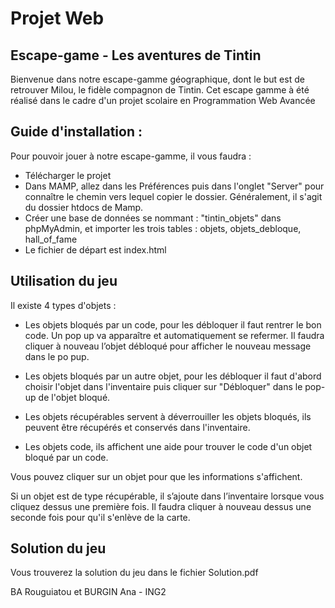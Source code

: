 # Projet Web 

## Escape-game - Les aventures de Tintin 

Bienvenue dans notre escape-gamme géographique, dont le but est de retrouver Milou, le fidèle compagnon de Tintin. Cet escape gamme à été réalisé dans le cadre d'un projet scolaire en Programmation Web Avancée

## Guide d'installation : 

Pour pouvoir jouer à notre escape-gamme, il vous faudra :
  - Télécharger le projet 
  - Dans MAMP, allez dans les Préférences puis dans l'onglet "Server" pour connaître le chemin vers lequel copier le dossier. Généralement, il s'agit du dossier htdocs de Mamp.
  - Créer une base de données se nommant : "tintin_objets" dans phpMyAdmin, et importer les trois tables : objets, objets_debloque, hall_of_fame
  - Le fichier de départ est index.html
  
## Utilisation du jeu 

Il existe 4 types d'objets : 
- Les objets bloqués par un code, pour les débloquer il faut rentrer le bon code. Un pop up va apparaître et automatiquement se refermer. Il faudra cliquer à nouveau l’objet débloqué pour afficher le nouveau message dans le po pup.

- Les objets bloqués par un autre objet, pour les débloquer il faut d'abord choisir l'objet dans l'inventaire puis cliquer sur "Débloquer" dans le pop-up de l'objet bloqué. 
 
- Les objets récupérables servent à déverrouiller les objets bloqués, ils peuvent être récupérés et conservés dans l'inventaire. 

- Les objets code, ils affichent une aide pour trouver le code d'un objet bloqué par un code.

Vous pouvez cliquer sur un objet pour que les informations s'affichent.
  
Si un objet est de type récupérable, il s’ajoute dans l’inventaire lorsque vous cliquez dessus une première fois. Il faudra cliquer à nouveau dessus une seconde fois pour qu'il s'enlève de la carte.  
  
## Solution du jeu 
Vous trouverez la solution du jeu dans le fichier Solution.pdf 

BA Rouguiatou et BURGIN Ana - ING2 
  
